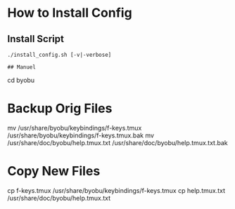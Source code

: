# How to Install Config

## Install Script
```
./install_config.sh [-v|-verbose]

## Manuel
```
cd byobu

# Backup Orig Files
mv /usr/share/byobu/keybindings/f-keys.tmux /usr/share/byobu/keybindings/f-keys.tmux.bak
mv /usr/share/doc/byobu/help.tmux.txt /usr/share/doc/byobu/help.tmux.txt.bak

# Copy New Files
cp f-keys.tmux /usr/share/byobu/keybindings/f-keys.tmux
cp help.tmux.txt /usr/share/doc/byobu/help.tmux.txt
```